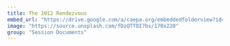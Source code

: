 ```yaml
---
title: The 2012 Rendezvous
embed_url: "https://drive.google.com/a/caepa.org/embeddedfolderview?id=1IEtriZ4wf1CV8GqZvxB5_qW1m-V1mH5i#grid"
image: "https://source.unsplash.com/fDzQTTDI7bs/170x220"
group: "Session Documents"
---
```

